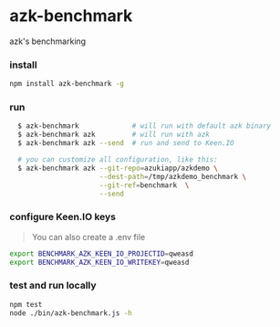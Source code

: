 # azk-benchmark

azk's benchmarking

### install

```sh
npm install azk-benchmark -g
```

### run

```sh
  $ azk-benchmark             # will run with default azk binary
  $ azk-benchmark azk         # will run with azk
  $ azk-benchmark azk --send  # run and send to Keen.IO

  # you can customize all configuration, like this:
  $ azk-benchmark azk --git-repo=azukiapp/azkdemo \
                      --dest-path=/tmp/azkdemo_benchmark \
                      --git-ref=benchmark  \
                      --send
```

### configure Keen.IO keys

> You can also create a .env file

```sh
export BENCHMARK_AZK_KEEN_IO_PROJECTID=qweasd
export BENCHMARK_AZK_KEEN_IO_WRITEKEY=qweasd
```

### test and run locally

```sh
npm test
node ./bin/azk-benchmark.js -h
```

